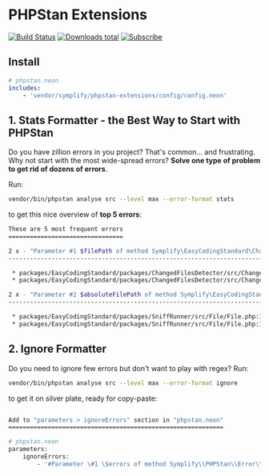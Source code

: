 # PHPStan Extensions

[![Build Status](https://img.shields.io/travis/Symplify/PHPStanExtensions/master.svg?style=flat-square)](https://travis-ci.org/Symplify/PHPStanExtensions)
[![Downloads total](https://img.shields.io/packagist/dt/symplify/phpstan-extensions.svg?style=flat-square)](https://packagist.org/packages/symplify/phpstan-extensions/stats)
[![Subscribe](https://img.shields.io/badge/subscribe-to--releases-green.svg?style=flat-square)](https://libraries.io/packagist/symplify%2Fphpstan-extensions)

## Install

```yaml
# phpstan.neon
includes:
    - 'vendor/symplify/phpstan-extensions/config/config.neon'
```

## 1. Stats Formatter - the Best Way to Start with PHPStan

Do you have zillion errors in you project? That's common... and frustrating. Why not start with the most wide-spread errors? **Solve one type of problem to get rid of dozens of errors**.

Run:

```bash
vendor/bin/phpstan analyse src --level max --error-format stats
```

to get this nice overview of **top 5 errors**:

```bash
These are 5 most frequent errors
================================

2 x - "Parameter #1 $filePath of method Symplify\EasyCodingStandard\ChangedFilesDetector\FileHashComputer::compute() expects string, string|false given."
---------------------------------------------------------------------------------------------------------------------------------------------------------

 * packages/EasyCodingStandard/packages/ChangedFilesDetector/src/ChangedFilesDetector.php:50
 * packages/EasyCodingStandard/packages/ChangedFilesDetector/src/ChangedFilesDetector.php:62

2 x - "Parameter #2 $absoluteFilePath of method Symplify\EasyCodingStandard\Skipper::shouldSkipCodeAndFile() expects string, string|false given."
-------------------------------------------------------------------------------------------------------------------------------------------------

 * packages/EasyCodingStandard/packages/SniffRunner/src/File/File.php:132
 * packages/EasyCodingStandard/packages/SniffRunner/src/File/File.php:145
```

## 2. Ignore Formatter

Do you need to ignore few errors but don't want to play with regex? Run:

```bash
vendor/bin/phpstan analyse src --level max --error-format ignore
```

to get it on silver plate, ready for copy-paste:

```bash

Add to "parameters > ignoreErrors" section in "phpstan.neon"
============================================================

# phpstan.neon
parameters:
    ignoreErrors:
        - '#Parameter \#1 \$errors of method Symplify\\PHPStan\\Error\\ErrorGrouper\:\:groupErrorsToMessagesToFrequency\(\) expects array<Symplify\\EasyCodingStandard\\Error\\Error\>, array<PHPStan\\Analyser\\Error\> given#' # found 2x
```
